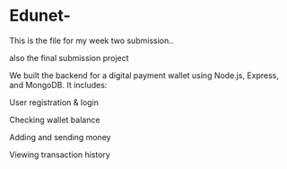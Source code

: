 # Edunet-

This is the file for my week two submission..

also the final submission project

We built the backend for a digital payment wallet using Node.js, Express, and MongoDB. It includes:

User registration & login

Checking wallet balance

Adding and sending money

Viewing transaction history
